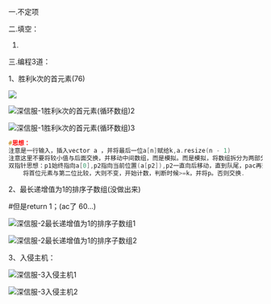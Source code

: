 一.不定项

二.填空：

1.



三.编程3道：

1、胜利k次的首元素(76)

![](E:\笔记\图片库\深信服-1胜利k次的首元素(循环数组)1.jpg)

![深信服-1胜利k次的首元素(循环数组)2](E:\笔记\图片库\深信服-1胜利k次的首元素(循环数组)2.jpg)

![深信服-1胜利k次的首元素(循环数组)3](E:\笔记\图片库\深信服-1胜利k次的首元素(循环数组)3.jpg)

```cpp
#思想：
注意是一行输入，插入vector a ，并将最后一位a[n]赋给k,a.resize(n - 1)
注意这里不要将较小值与后面交换，并移动中间数组，而是模拟。而是模拟，将数组拆分为两部分，{a[0]，a[1]-a[n]},从a[1]-a[n]视为一个循环数组。p2 = (p2 + 1) % n == 0 ? (p2 + 1) % n  : (p2 + 1) % n  + 1//循环数组的开始是a[1]而不是a[0]，所以当(p2 + 1) % n  == 0时，要+1，其余不变。
双指针思想：p1始终指向a[0],p2指向当前位置(a[p2]),p2一直向后移动，直到队尾，pac再到a[1]，而不是a[0]!!!.
    将首位元素与第二位比较，大则不变，开始计数，判断时候>=k，并将p。否则交换.
```



2、最长递增值为1的排序子数组(没做出来)

#但是return 1；(ac了 60...)

![深信服-2最长递增值为1的排序子数组1](E:\笔记\图片库\深信服-2最长递增值为1的排序子数组1.jpg)

![深信服-2最长递增值为1的排序子数组2](E:\笔记\图片库\深信服-2最长递增值为1的排序子数组2.jpg)



3、入侵主机：

![深信服-3入侵主机1](E:\笔记\图片库\深信服-3入侵主机1.jpg)

![深信服-3入侵主机2](E:\笔记\图片库\深信服-3入侵主机2.jpg)